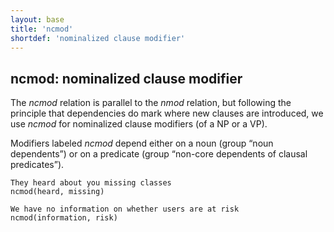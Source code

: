 ```yaml
---
layout: base
title: 'ncmod'
shortdef: 'nominalized clause modifier'
---
```


## ncmod: nominalized clause modifier

The *ncmod* relation is parallel to the *nmod* relation, but following the principle that dependencies do mark where new
clauses are introduced, we use *ncmod* for nominalized clause modifiers (of a NP or a VP).

Modifiers labeled *ncmod* depend either on a noun (group “noun dependents”) or on a predicate (group “non-core dependents of clausal predicates”).

~~~ sdparse
They heard about you missing classes
ncmod(heard, missing)
~~~

~~~ sdparse
We have no information on whether users are at risk
ncmod(information, risk)
~~~

